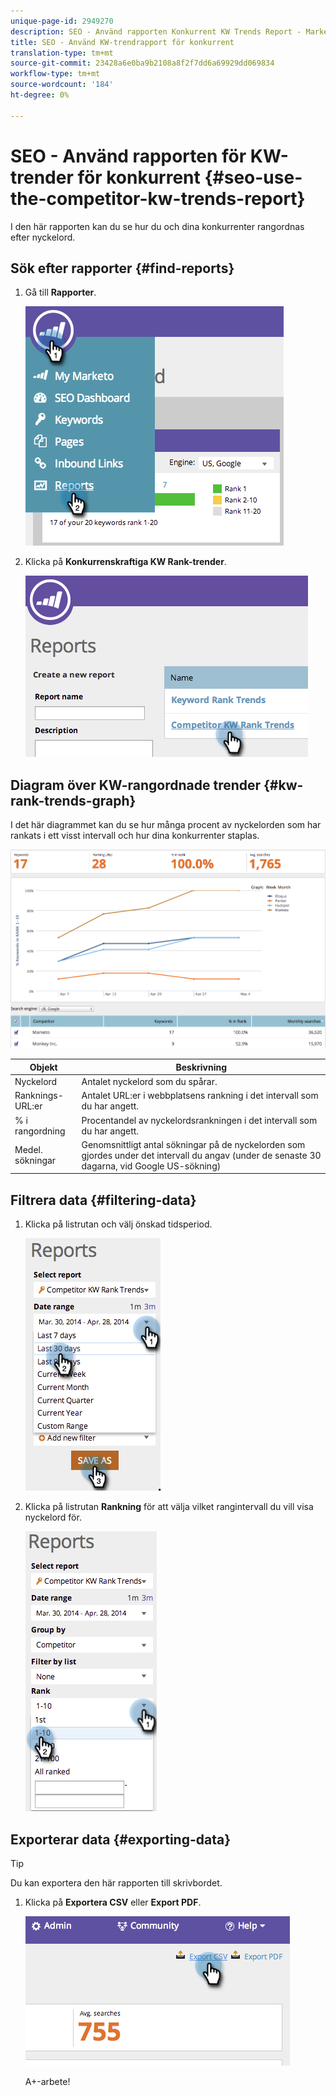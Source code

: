 ```yaml
---
unique-page-id: 2949270
description: SEO - Använd rapporten Konkurrent KW Trends Report - Marketo Docs - Produktdokumentation
title: SEO - Använd KW-trendrapport för konkurrent
translation-type: tm+mt
source-git-commit: 23428a6e0ba9b2108a8f2f7dd6a69929dd069834
workflow-type: tm+mt
source-wordcount: '184'
ht-degree: 0%

---
```



# SEO - Använd rapporten för KW-trender för konkurrent {#seo-use-the-competitor-kw-trends-report}

I den här rapporten kan du se hur du och dina konkurrenter rangordnas efter nyckelord.

## Sök efter rapporter {#find-reports}

1. Gå till **Rapporter**.

   ![](assets/image2014-9-18-14-3a6-3a18.png)

1. Klicka på **Konkurrenskraftiga KW Rank-trender**.

   ![](assets/image2014-9-18-14-3a6-3a37.png)

## Diagram över KW-rangordnade trender {#kw-rank-trends-graph}

I det här diagrammet kan du se hur många procent av nyckelorden som har rankats i ett visst intervall och hur dina konkurrenter staplas.

![](assets/image2014-9-18-14-3a7-3a1.png)

| Objekt | Beskrivning |
|---|---|
| Nyckelord | Antalet nyckelord som du spårar. |
| Ranknings-URL:er | Antalet URL:er i webbplatsens rankning i det intervall som du har angett. |
| % i rangordning | Procentandel av nyckelordsrankningen i det intervall som du har angett. |
| Medel. sökningar | Genomsnittligt antal sökningar på de nyckelorden som gjordes under det intervall du angav (under de senaste 30 dagarna, vid Google US-sökning) |

## Filtrera data {#filtering-data}

1. Klicka på listrutan och välj önskad tidsperiod.

   ![](assets/image2014-9-18-14-3a7-3a17.png)

1. Klicka på listrutan **Rankning** för att välja vilket rangintervall du vill visa nyckelord för.

   ![](assets/image2014-9-18-14-3a8-3a26.png)

## Exporterar data {#exporting-data}

>[!TIP]
>
>Du kan exportera den här rapporten till skrivbordet.

1. Klicka på **Exportera CSV** eller **Export PDF**.

   ![](assets/image2014-9-18-14-3a9-3a49.png)

   A+-arbete!

